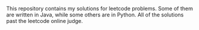 This repository contains my solutions for leetcode problems. Some of them are written in Java, while some others are in Python. All of the solutions past the leetcode online judge.
